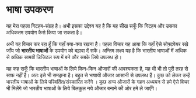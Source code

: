 # भाषा उपकरण
यह मेरा पहला गिटहब-संग्रह है। अभी इसका उद्देश्य यह है कि यह सीख सकूँ कि गिटहब और उसका अधिकतम उपयोग कैसे किया जा सकता है।

अभी यह विचार कर रहा हूँ कि यहाँ क्या-क्या रखना है। 
पहला विचार यह आया कि यहाँ ऐसे सोफ़्टवेयर रखे जाँय जो <b>भारतीय भाषाओं</b> के उपयोग को बढ़ावा दें सकें। अन्तिम लक्ष्य यह है कि भारतीय भाषाओं में अधिक से अधिक सामग्री डिजिटल रूप में बने और सबके लिये उपलब्ध हो।

यह कह सकूँ कि भारतीय भाषाओं के लिये किन-किन औजारों की आवश्यकता है, यह भी भी तो पूरी तरह से साफ नहीं है। अतः इसे भी समझना है।
बहुत से भाषायी औजार आसानी से उपलब्ध हैं। कुछ को लेकर उन्हें भारतीय भाषाओं के लिये परिवर्तित/संस्कारित करेंगे । कुछ अन्य औजारों के गहन अध्ययन से हमे ऐसे विचर भी मिलेंगे जो भारतीय भाषाओं के लिये बिलकुल नये औजार बनाने की ओर हमे ले जाएँगे।
